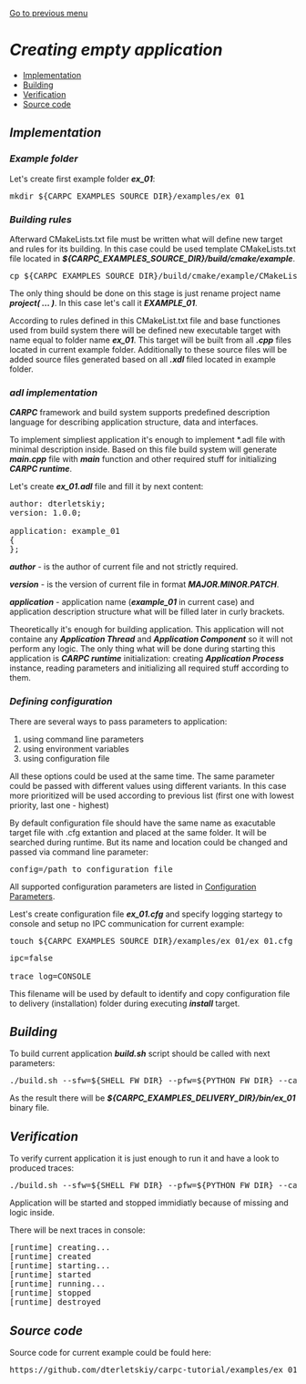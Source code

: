 [Go to previous menu](./development.md#development)

# ***Creating empty application***

   - [Implementation](#implementation)
   - [Building](#building)
   - [Verification](#verification)
   - [Source code](#source-code)



## ***Implementation***

### ***Example folder***

Let's create first example folder ***ex_01***:

<pre>
mkdir ${CARPC_EXAMPLES_SOURCE_DIR}/examples/ex_01
</pre>

### ***Building rules***

Afterward CMakeLists.txt file must be written what will define new target and rules for its building. In this case could be used template CMakeLists.txt file located in ***${CARPC_EXAMPLES_SOURCE_DIR}/build/cmake/example***.

<pre>
cp ${CARPC_EXAMPLES_SOURCE_DIR}/build/cmake/example/CMakeLists.txt ${CARPC_EXAMPLES_SOURCE_DIR}/examples/ex_01
</pre>

The only thing should be done on this stage is just rename project name ***project( ... )***. In this case let's call it ***EXAMPLE_01***.

According to rules defined in this CMakeList.txt file and base functiones used from build system there will be defined new executable target with name equal to folder name ***ex_01***. This target will be built from all ***.cpp*** files located in current example folder. Additionally to these source files will be added source files generated based on all ***.xdl*** filed located in example folder.

### ***adl implementation***

***CARPC*** framework and build system supports predefined description language for describing application structure, data and interfaces.

To implement simpliest application it's enough to implement *.adl file with minimal description inside. Based on this file build system will generate ***main.cpp*** file with ***main*** function and other required stuff for initializing ***CARPC runtime***.

Let's create ***ex_01.adl*** file and fill it by next content:

<pre>
author: dterletskiy;
version: 1.0.0;

application: example_01
{
};
</pre>

***author*** - is the author of current file and not strictly required.

***version*** - is the version of current file in format ***MAJOR.MINOR.PATCH***.

***application*** - application name (***example_01*** in current case) and application description structure what will be filled later in curly brackets.

Theoretically it's enough for building application. This application will not containe any ***Application Thread*** and ***Application Component*** so it will not perform any logic. The only thing what will be done during starting this application is ***CARPC runtime*** initialization: creating ***Application Process*** instance, reading parameters and initializing all required stuff according to them.

### ***Defining configuration***

There are several ways to pass parameters to application:
   1. using command line parameters
   2. using environment variables
   3. using configuration file

All these options could be used at the same time. The same parameter could be passed with different values using different variants. In this case more prioritized will be used according to previous list (first one with lowest priority, last one - highest)

By default configuration file should have the same name as exacutable target file with .cfg extantion and placed at the same folder. It will be searched during runtime. But its name and location could be changed and passed via command line parameter:

<pre>
config=/path_to_configuration_file
</pre>

All supported configuration parameters are listed in [Configuration Parameters](./configuration_parameters.md#configuration-parameters).

Lest's create configuration file ***ex_01.cfg*** and specify logging startegy to console and setup no IPC communication for current example:

<pre>
touch ${CARPC_EXAMPLES_SOURCE_DIR}/examples/ex_01/ex_01.cfg
</pre>

<pre>
ipc=false

trace_log=CONSOLE
</pre>

This filename will be used by default to identify and copy configuration file to delivery (installation) folder during executing ***install*** target.



## ***Building***

To build current application ***build.sh*** script should be called with next parameters:

<pre>
./build.sh --sfw=${SHELL_FW_DIR} --pfw=${PYTHON_FW_DIR} --carpc=${CARPC_DELIVERY_DIR} --arch=${TARGET_ARCH} --os=${TARGET_OS} --action=clean_build
</pre>

As the result there will be ***${CARPC_EXAMPLES_DELIVERY_DIR}/bin/ex_01*** binary file.



## ***Verification***

To verify current application it is just enough to run it and have a look to produced traces:

<pre>
./build.sh --sfw=${SHELL_FW_DIR} --pfw=${PYTHON_FW_DIR} --carpc=${CARPC_DELIVERY_DIR} --arch=${TARGET_ARCH} --os=${TARGET_OS} --action=start --target=ex_01
</pre>

Application will be started and stopped immidiatly because of missing and logic inside.

There will be next traces in console:

<pre>
[runtime] creating...
[runtime] created
[runtime] starting...
[runtime] started
[runtime] running...
[runtime] stopped
[runtime] destroyed
</pre>



## ***Source code***

Source code for current example could be fould here:

<pre>
https://github.com/dterletskiy/carpc-tutorial/examples/ex_01/
</pre>
